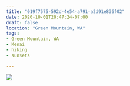 ```yaml
---
title: "019f7575-592d-4e54-a791-a2d91e836f02"
date: 2020-10-01T20:47:24-07:00
draft: false
location: "Green Mountain, WA"
tags:
- Green Mountain, WA
- Kenai
- hiking
- sunsets

---
```

![](https://d17enza3bfujl8.cloudfront.net/019f7575-592d-4e54-a791-a2d91e836f02.jpg)
